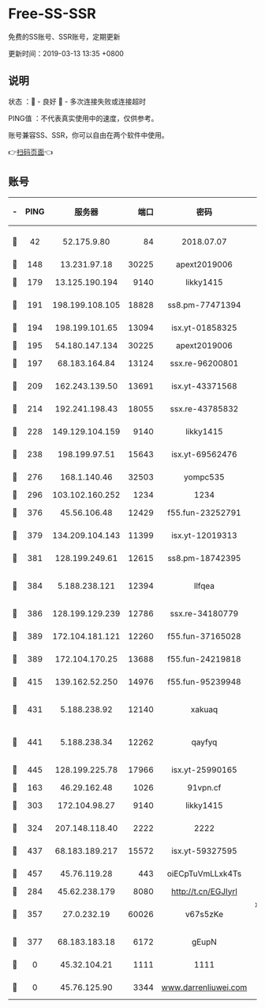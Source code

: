 # Free-SS-SSR

免费的SS账号、SSR账号，定期更新

更新时间：2019-03-13 13:35 +0800

## 说明

状态     ：🙂 - 良好 🙁 - 多次连接失败或连接超时

PING值   ：不代表真实使用中的速度，仅供参考。

账号兼容SS、SSR，你可以自由在两个软件中使用。

👉[扫码页面](https://liesauer.github.io/Free-SS-SSR/)👈

## 账号

|-|PING|服务器|端口|密码|加密方式|区域|
|:----:|:----:|:-----:|-----:|:----:|:----:|:----:|
|🙂|42|52.175.9.80|84|2018.07.07|chacha20-ietf-poly1305|HK|
|🙂|148|13.231.97.18|30225|apext2019006|chacha20|JP|
|🙂|179|13.125.190.194|9140|likky1415|aes-256-cfb|KR|
|🙂|191|198.199.108.105|18828|ss8.pm-77471394|aes-256-cfb|US|
|🙂|194|198.199.101.65|13094|isx.yt-01858325|aes-256-cfb|US|
|🙂|195|54.180.147.134|30225|apext2019006|chacha20|KR|
|🙂|197|68.183.164.84|13124|ssx.re-96200801|aes-256-cfb|US|
|🙂|209|162.243.139.50|13691|isx.yt-43371568|aes-256-cfb|US|
|🙂|214|192.241.198.43|18055|ssx.re-43785832|aes-256-cfb|US|
|🙂|228|149.129.104.159|9140|likky1415|aes-256-cfb|HK|
|🙂|238|198.199.97.51|15643|isx.yt-69562476|aes-256-cfb|US|
|🙂|276|168.1.140.46|32503|yompc535|aes-256-cfb|AU|
|🙂|296|103.102.160.252|1234|1234|rc4-md5|JP|
|🙂|376|45.56.106.48|12429|f55.fun-23252791|aes-256-cfb|US|
|🙂|379|134.209.104.143|11399|isx.yt-12019313|aes-256-cfb|SG|
|🙂|381|128.199.249.61|12615|ss8.pm-18742395|aes-256-cfb|SG|
|🙂|384|5.188.238.121|12394|llfqea|chacha20-ietf-poly1305|BR|
|🙂|386|128.199.129.239|12786|ssx.re-34180779|aes-256-cfb|SG|
|🙂|389|172.104.181.121|12260|f55.fun-37165028|aes-256-cfb|SG|
|🙂|389|172.104.170.25|13688|f55.fun-24219818|aes-256-cfb|SG|
|🙂|415|139.162.52.250|14976|f55.fun-95239948|aes-256-cfb|SG|
|🙂|431|5.188.238.92|12140|xakuaq|chacha20-ietf-poly1305|BR|
|🙂|441|5.188.238.34|12262|qayfyq|chacha20-ietf-poly1305|BR|
|🙂|445|128.199.225.78|17966|isx.yt-25990165|aes-256-cfb|SG|
|🙂|163|46.29.162.48|1026|91vpn.cf|rc4-md5|RU|
|🙂|303|172.104.98.27|9140|likky1415|aes-256-cfb|JP|
|🙂|324|207.148.118.40|2222|2222|aes-256-cfb|SG|
|🙂|437|68.183.189.217|15572|isx.yt-59327595|aes-256-cfb|SG|
|🙂|457|45.76.119.28|443|oiECpTuVmLLxk4Ts|aes-256-cfb|AU|
|🙁|284|45.62.238.179|8080|http://t.cn/EGJIyrl|rc4-md5|CA|
|🙁|357|27.0.232.19|60026|v67s5zKe|xchacha20-ietf-poly1305|HK|
|🙁|377|68.183.183.18|6172|gEupN|aes-256-cfb|SG|
|🙁|0|45.32.104.21|1111|1111|aes-256-cfb|SG|
|🙁|0|45.76.125.90|3344|www.darrenliuwei.com|aes-256-cfb|AU|
